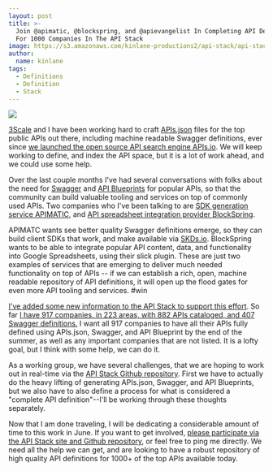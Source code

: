 ```yaml
---
layout: post
title: >-
  Join @apimatic, @blockspring, and @apievangelist In Completing API Definitions
  For 1000 Companies In The API Stack
image: https://s3.amazonaws.com/kinlane-productions2/api-stack/api-stack-logo.png
author:
  name: kinlane
tags:
  - Definitions
  - Definition
  - Stack
---
```

[![](https://s3.amazonaws.com/kinlane-productions2/api-stack/api-stack-logo.png)](http://theapistack.com)

[3Scale](http://www.3scale.net/) and I have been working hard to craft [APIs.json](http://apisjson.org) files for the top public APIs out there, including machine readable Swagger definitions, ever since [we launched the open source API search engine APIs.io](http://apievangelist.com/2014/07/03/an-open-source-distributed-api-evangelist-engine/). We will keep working to define, and index the API space, but it is a lot of work ahead, and we could use some help.

Over the last couple months I've had several conversations with folks about the need for [Swagger](http://swagger.io) and [API Blueprints](http://apiblueprint.org) for popular APIs, so that the community can build valuable tooling and services on top of commonly used APIs. Two companies who I've been talking to are [SDK generation service APIMATIC](http://apimatic.io), and [API spreadsheet integration provider BlockSpring](http://blockspring.com).

APIMATC wants see better quality Swagger definitions emerge, so they can build client SDKs that work, and make available via [SKDs.io](http://sdks.io). BlockSpring wants to be able to integrate popular API content, data, and functionality into Google Spreadsheets, using their slick plugin. These are just two examples of services that are emerging to deliver much needed functionality on top of APIs -- if we can establish a rich, open, machine readable repository of API definitions, it will open up the flood gates for even more API tooling and services. #win

[I've added some new information to the API Stack to support this effort](http://apievangelist.com/2014/07/03/an-open-source-distributed-api-evangelist-engine/). So far [I have 917 companies, in 223 areas, with 882 APIs cataloged, and 407 Swagger definitions.](http://theapistack.com/companies.html) I want all 917 companies to have all their APIs fully defined using APIs.json, Swagger, and API Blueprint by the end of the summer, as well as any important companies that are not listed. It is a lofty goal, but I think with some help, we can do it.

As a working group, we have several challenges, that we are hoping to work out in real-time via the [API Stack Github repository](https://github.com/api-stack/api-stack). First we have to actually do the heavy lifting of generating APIs.json, Swagger, and API Blueprints, but we also have to also define a process for what is considered a "complete API definition"--I'll be working through these thoughts separately.

Now that I am done traveling, I will be dedicating a considerable amount of time to this work in June. If you want to get involved, [please participate via the API Stack site and Github repository](https://github.com/api-stack/api-stack), or feel free to ping me directly. We need all the help we can get, and are looking to have a robust repository of high quality API definitions for 1000+ of the top APIs available today.